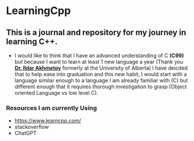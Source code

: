 # LearningCpp

## This is a journal and repository for my journey in learning C++.

 - I would like to think that I have an advanced understanding of C **(C99)** but because I want to learn at least 1 new language a year (Thank you **[Dr. Ildar Akhmetov](https://ildarakhmetov.com/)**  formerly at the University of Alberta) I have deicded that to help ease into graduation and this new habit, I would start with a language similar enough to a language I am already familiar with (C) but different enough that it requires thorough investigation to grasp (Object oriented Language vs low level C).

### Resources I am currently Using

- https://www.learncpp.com/
- stackoverflow
- ChatGPT
